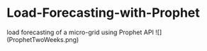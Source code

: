 # Load-Forecasting-with-Prophet
load forecasting of a micro-grid using Prophet API
![] (ProphetTwoWeeks.png)
